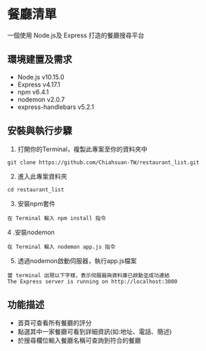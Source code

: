 # 餐廳清單
一個使用 Node.js及 Express 打造的餐廳搜尋平台

## 環境建置及需求
- Node.js v10.15.0
- Express v4.17.1
- npm v6.4.1
- nodemon v2.0.7
- express-handlebars v5.2.1
## 安裝與執行步驟
1. 打開你的Terminal，複製此專案至你的資料夾中

```
git clone https://github.com/Chiahsuan-TW/restaurant_list.git
```

2. 進入此專案資料夾

```
cd restaurant_list
```

3. 安裝npm套件

```
在 Terminal 輸入 npm install 指令
```

4 .安裝nodemon

```
在 Terminal 輸入 nodemon app.js 指令
```

5. 透過nodemon啟動伺服器，執行app.js檔案

```
當 terminal 出現以下字樣，表示伺服器與資料庫已啟動並成功連結
The Express server is running on http://localhost:3000
```

## 功能描述
- 首頁可查看所有餐廳的評分
- 點選其中一家餐廳可看到詳細資訊(如:地址、電話、簡述)
- 於搜尋欄位輸入餐廳名稱可查詢到符合的餐廳
